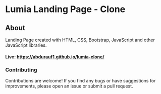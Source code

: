 # Lumia Landing Page - Clone

## About
Landing Page created with HTML, CSS, Bootstrap, JavaScript and other JavaScript libraries.

#### Live: https://abdurauf1.github.io/lumia-clone/

### Contributing

Contributions are welcome! If you find any bugs or have suggestions for improvements, please open an issue or submit a pull request.
